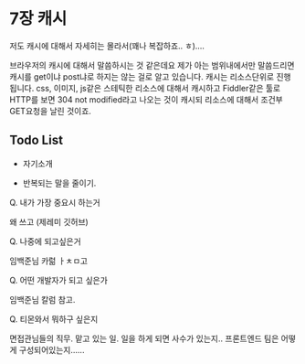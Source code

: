 # 7장 캐시


저도 캐시에 대해서 자세히는 몰라서(꽤나 복잡하죠.. ㅎ)....

브라우저의 캐시에 대해서 말씀하시는 것 같은데요 제가 아는 범위내에서만 말씀드리면 캐시를 get이냐 post냐로 하지는 않는 걸로 알고 있습니다. 캐시는 리소스단위로 진행됩니다. css, 이미지, js같은 스테틱한 리소스에 대해서 캐시하고 Fiddler같은 툴로 HTTP를 보면 304 not modified라고 나오는 것이 캐시되 리소스에 대해서 조건부 GET요청을 날린 것이죠.



## Todo List

- 자기소개


- 반복되는 말을 줄이기.

Q. 내가 가장 중요시 하는거

왜 쓰고 (제레미 깃허브)


Q. 나중에 되고싶은거

임백준님 카럶 ㅏㅊㅁ고


Q. 어떤 개발자가 되고 싶은가

임백준님 칼럼 참고.

Q. 티몬와서 뭐하구 싶은지


면접관님들의 직무. 맡고 있는 일.
일을 하게 되면 사수가 있는지.. 프론트엔드 팀은 어떻게 구성되어있는지......
